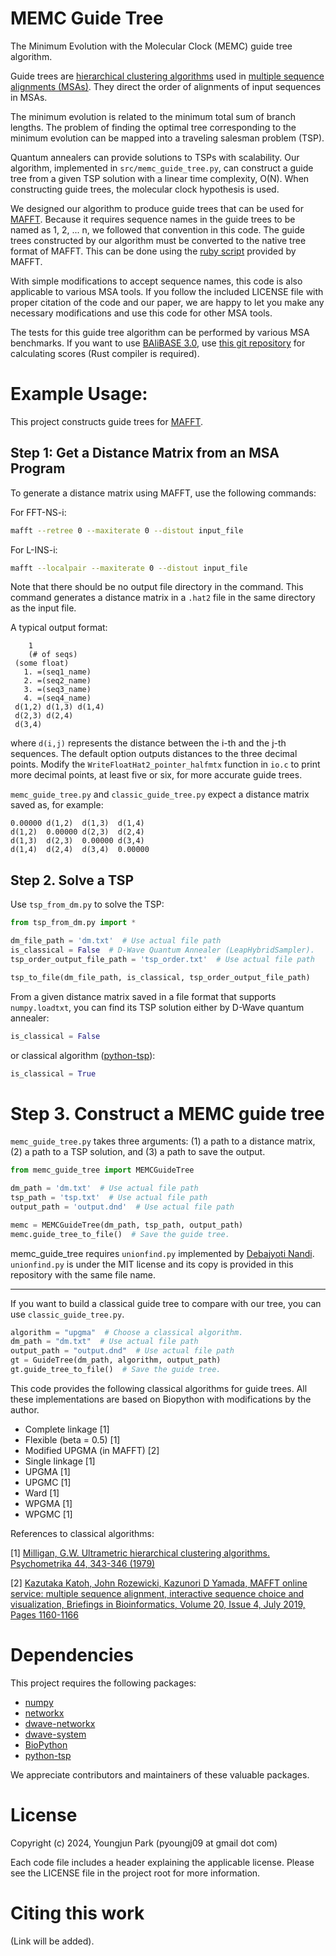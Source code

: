 # MEMC Guide Tree
The Minimum Evolution with the Molecular Clock (MEMC) guide tree algorithm.

Guide trees are [hierarchical clustering algorithms](https://en.wikipedia.org/wiki/Hierarchical_clustering) used in [multiple sequence alignments (MSAs)](https://en.wikipedia.org/wiki/Multiple_sequence_alignment).
They direct the order of alignments of input sequences in MSAs.

The minimum evolution is related to the minimum total sum of branch lengths. The problem of finding the optimal tree corresponding to the minimum evolution can be mapped into a traveling salesman problem (TSP).

Quantum annealers can provide solutions to TSPs with scalability. Our algorithm, implemented in `src/memc_guide_tree.py`, can construct a guide tree from a given TSP solution with a linear time complexity, O(N).
When constructing guide trees, the molecular clock hypothesis is used.

We designed our algorithm to produce guide trees that can be used for [MAFFT](https://mafft.cbrc.jp/alignment/software/).
Because it requires sequence names in the guide trees to be named as 1, 2, ... n, we followed that convention in this code.
The guide trees constructed by our algorithm must be converted to the native tree format of MAFFT.
This can be done using the [ruby script](https://mafft.cbrc.jp/alignment/software/newick2mafft.rb) provided by MAFFT.

With simple modifications to accept sequence names, this code is also applicable to various MSA tools.
If you follow the included LICENSE file with proper citation of the code and our paper, we are happy to let you make any necessary modifications and use this code for other MSA tools.

The tests for this guide tree algorithm can be performed by various MSA benchmarks.
If you want to use [BAliBASE 3.0](https://www.lbgi.fr/balibase/), use [this git repository](https://github.com/robinhundt/bali-score) for calculating scores (Rust compiler is required).



# Example Usage:

This project constructs guide trees for [MAFFT](https://mafft.cbrc.jp/alignment/software/).



## Step 1: Get a Distance Matrix from an MSA Program

To generate a distance matrix using MAFFT, use the following commands:

For FFT-NS-i:
```bash
mafft --retree 0 --maxiterate 0 --distout input_file
```
For L-INS-i:
```bash
mafft --localpair --maxiterate 0 --distout input_file
```
Note that there should be no output file directory in the command.
This command generates a distance matrix in a `.hat2` file in the same directory as the input file.

A typical output format:
```
    1
    (# of seqs)
 (some float)
   1. =(seq1_name)
   2. =(seq2_name)
   3. =(seq3_name)
   4. =(seq4_name)
 d(1,2) d(1,3) d(1,4)
 d(2,3) d(2,4)
 d(3,4)
```
where `d(i,j)` represents the distance between the i-th and the j-th sequences.
The default option outputs distances to the three decimal points.
Modify the `WriteFloatHat2_pointer_halfmtx` function in `io.c` to print more decimal points, at least five or six, for more accurate guide trees.

`memc_guide_tree.py` and `classic_guide_tree.py` expect a distance matrix saved as, for example:
```
0.00000 d(1,2)  d(1,3)  d(1,4)
d(1,2)  0.00000 d(2,3)  d(2,4)
d(1,3)  d(2,3)  0.00000 d(3,4)
d(1,4)  d(2,4)  d(3,4)  0.00000
```



## Step 2. Solve a TSP

Use `tsp_from_dm.py` to solve the TSP:
```python
from tsp_from_dm.py import *

dm_file_path = 'dm.txt'  # Use actual file path
is_classical = False  # D-Wave Quantum Annealer (LeapHybridSampler).
tsp_order_output_file_path = 'tsp_order.txt'  # Use actual file path

tsp_to_file(dm_file_path, is_classical, tsp_order_output_file_path)
```

From a given distance matrix saved in a file format that supports `numpy.loadtxt`,
you can find its TSP solution either by D-Wave quantum annealer:
```python
is_classical = False
```
or classical algorithm ([python-tsp](https://github.com/fillipe-gsm/python-tsp)):
```python
is_classical = True
```


# Step 3. Construct a MEMC guide tree

`memc_guide_tree.py` takes three arguments: 
(1) a path to a distance matrix, (2) a path to a TSP solution, and (3) a path to save the output.

```python
from memc_guide_tree import MEMCGuideTree

dm_path = 'dm.txt'  # Use actual file path
tsp_path = 'tsp.txt'  # Use actual file path
output_path = 'output.dnd'  # Use actual file path

memc = MEMCGuideTree(dm_path, tsp_path, output_path)
memc.guide_tree_to_file()  # Save the guide tree.
```

memc_guide_tree requires `unionfind.py` implemented by [Debajyoti Nandi](https://github.com/deehzee/unionfind).
`unionfind.py` is under the MIT license and its copy is provided in this repository with the same file name.


---
If you want to build a classical guide tree to compare with our tree, you can use `classic_guide_tree.py`.
```python
algorithm = "upgma"  # Choose a classical algorithm.
dm_path = "dm.txt"  # Use actual file path
output_path = "output.dnd"  # Use actual file path
gt = GuideTree(dm_path, algorithm, output_path)
gt.guide_tree_to_file()  # Save the guide tree.
```

This code provides the following classical algorithms for guide trees.
All these implementations are based on Biopython with modifications by the author.
- Complete linkage [1]
- Flexible (beta = 0.5) [1]
- Modified UPGMA (in MAFFT) [2]
- Single linkage [1]
- UPGMA [1]
- UPGMC [1]
- Ward [1]
- WPGMA [1]
- WPGMC [1]

References to classical algorithms: 

[1] [Milligan, G.W. Ultrametric hierarchical clustering algorithms. Psychometrika 44, 343-346 (1979)](https://doi.org/10.1007/BF02294699)

[2] [Kazutaka Katoh, John Rozewicki, Kazunori D Yamada, MAFFT online service: multiple sequence alignment, interactive sequence choice and visualization, Briefings in Bioinformatics, Volume 20, Issue 4, July 2019, Pages 1160-1166](https://doi.org/10.1093/bib/bbx108)



# Dependencies
This project requires the following packages:
- [numpy](https://github.com/numpy/numpy)
- [networkx](https://github.com/networkx/networkx)
- [dwave-networkx](https://github.com/dwavesystems/dwave-networkx)
- [dwave-system](https://github.com/dwavesystems/dwave-system)
- [BioPython](https://github.com/biopython/biopython)
- [python-tsp](https://github.com/fillipe-gsm/python-tsp)

We appreciate contributors and maintainers of these valuable packages.



# License
Copyright (c) 2024, Youngjun Park (pyoungj09 at gmail dot com)

Each code file includes a header explaining the applicable license.
Please see the LICENSE file in the project root for more information.



# Citing this work
(Link will be added).